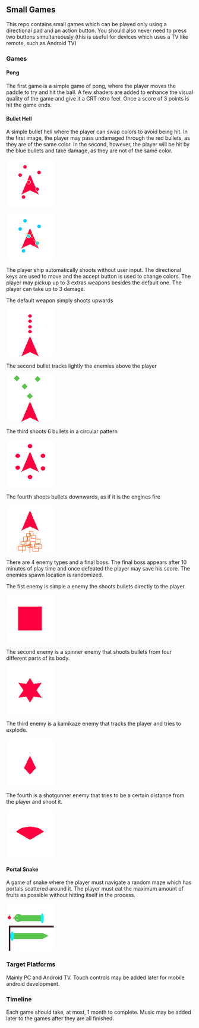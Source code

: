 ## Small Games

This repo contains small games which can be played only using a directional pad and 
an action button. You should also never need to press two buttons simultaneously (this is 
useful for devices which uses a TV like remote, such as Android TV)


### Games
#### Pong
The first game is a simple game of pong, where the player moves the paddle to try and hit the
ball. A few shaders are added to enhance the visual quality of the game and give it a CRT retro
feel. Once a score of 3 points is hit the game ends.


#### Bullet Hell
A simple bullet hell where the player can swap colors to avoid being hit. In the first image, the
player may pass undamaged through the red bullets, as they are of the same color. In the second,
however, the player will be hit by the blue bullets and take damage, as they are not of the same
color.

![image1](ImagesReadme/bh_redbullets.png)

![image2](ImagesReadme/bh_bluebullets.png)

The player ship automatically shoots without user input. The directional keys are used to move
and the accept button is used to change colors. The player may pickup up to 3 extras weapons besides
the default one. The player can take up to 3 damage.

The default weapon simply shoots upwards

![bb](ImagesReadme/bh_basicbullets.png)

The second bullet tracks lightly the enemies above the player

![tb](ImagesReadme/bh_trackerbullets.png)

The third shoots 6 bullets in a circular pattern

![cb](ImagesReadme/bh_6bullets.png)

The fourth shoots bullets downwards, as if it is the engines fire

![fb](ImagesReadme/bh_firebullets.png)


There are 4 enemy types and a final boss. The final boss appears after 10 minutes of play time 
and once defeated the player may save his score. The enemies spawn location is randomized.

The fist enemy is simple a enemy the shoots bullets directly to the player.

![e1](ImagesReadme/bh_enemy1.png)

The second enemy is a spinner enemy that shoots bullets from four different parts of its body.

![e2](ImagesReadme/bh_enemy2.png)

The third enemy is a kamikaze enemy that tracks the player and tries to explode.

![e3](ImagesReadme/bh_enemy3.png)

The fourth is a shotgunner enemy that tries to be a certain distance from the player and shoot it.

![e4](ImagesReadme/bh_enemy4.png)


#### Portal Snake
A game of snake where the player must navigate a random maze which has portals scattered around it.
The player must eat the maximum amount of fruits as possible without hitting itself in the process.

![snake](ImagesReadme/snake.png)


### Target Platforms
Mainly PC and Android TV. Touch controls may be added later for mobile android development.


### Timeline
Each game should take, at most, 1 month to complete. Music may be added later to the games after they are all finished.
